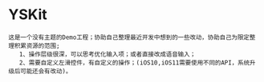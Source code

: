 # YSKit
    这是一个没有主题的Demo工程；协助自己整理最近开发中想到的一些改动，协助自己为限定整理积累资源的范围;
       1、操作层级很深，可以思考优化输入项；或者直接改成语音输入；
       2、需要自定义左滑控件，有自定义的操作；(iOS10,iOS11需要使用不同的API，系统升级后可能还会有改动)。

